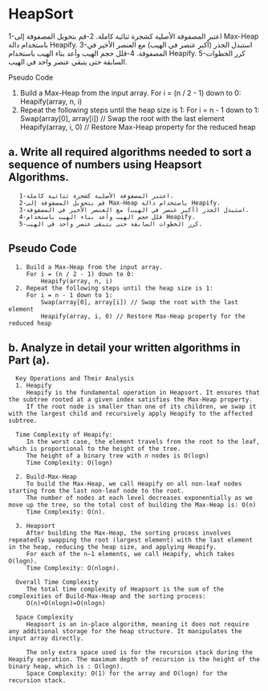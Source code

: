 # HeapSort
1-اعتبر المصفوفة الأصلية كشجرة ثنائية كاملة.
2-قم بتحويل المصفوفة إلى Max-Heap باستخدام دالة Heapify.
3-استبدل الجذر (أكبر عنصر في الهيب) مع العنصر الأخير في المصفوفة.
4-قلل حجم الهيب وأعد بناء الهيب باستخدام Heapify.
5-كرر الخطوات السابقة حتى يتبقى عنصر واحد في الهيب.

Pseudo Code
1. Build a Max-Heap from the input array.
   For i = (n / 2 - 1) down to 0:
       Heapify(array, n, i)
2. Repeat the following steps until the heap size is 1:
   For i = n - 1 down to 1:
       Swap(array[0], array[i]) // Swap the root with the last element
       Heapify(array, i, 0) // Restore Max-Heap property for the reduced heap
## a. Write all required algorithms needed to sort a sequence of numbers using Heapsort Algorithms.
       1-اعتبر المصفوفة الأصلية كشجرة ثنائية كاملة.
       2-قم بتحويل المصفوفة إلى Max-Heap باستخدام دالة Heapify.
       3-استبدل الجذر (أكبر عنصر في الهيب) مع العنصر الأخير في المصفوفة.
       4-قلل حجم الهيب وأعد بناء الهيب باستخدام Heapify.
       5-كرر الخطوات السابقة حتى يتبقى عنصر واحد في الهيب.

## Pseudo Code
      1. Build a Max-Heap from the input array.
         For i = (n / 2 - 1) down to 0:
             Heapify(array, n, i)
      2. Repeat the following steps until the heap size is 1:
         For i = n - 1 down to 1:
             Swap(array[0], array[i]) // Swap the root with the last element
             Heapify(array, i, 0) // Restore Max-Heap property for the reduced heap


## b. Analyze in detail your written algorithms in Part (a).

      Key Operations and Their Analysis
      1. Heapify
         Heapify is the fundamental operation in Heapsort. It ensures that the subtree rooted at a given index satisfies the Max-Heap property.
         If the root node is smaller than one of its children, we swap it with the largest child and recursively apply Heapify to the affected subtree.
         
      Time Complexity of Heapify:
         In the worst case, the element travels from the root to the leaf, which is proportional to the height of the tree.
         The height of a binary tree with 𝑛 nodes is O(logn)
         Time Complexity: O(logn)
    
      2. Build-Max-Heap
         To build the Max-Heap, we call Heapify on all non-leaf nodes starting from the last non-leaf node to the root.
         The number of nodes at each level decreases exponentially as we move up the tree, so the total cost of building the Max-Heap is: O(n)
         Time Complexity: O(n).
         
      3. Heapsort
         After building the Max-Heap, the sorting process involves repeatedly swapping the root (largest element) with the last element in the heap, reducing the heap size, and applying Heapify.
         For each of the n−1 elements, we call Heapify, which takes  O(logn).
         Time Complexity: O(nlogn).
         
      Overall Time Complexity
         The total time complexity of Heapsort is the sum of the complexities of Build-Max-Heap and the sorting process:
         O(n)+O(nlogn)=O(nlogn)
 
      Space Complexity
         Heapsort is an in-place algorithm, meaning it does not require any additional storage for the heap structure. It manipulates the input array directly.
         
         The only extra space used is for the recursion stack during the Heapify operation. The maximum depth of recursion is the height of the binary heap, which is : O(logn).
         Space Complexity: O(1) for the array and O(logn) for the recursion stack.
      
       
       
